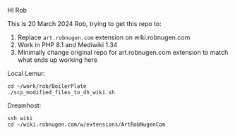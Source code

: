 HI Rob

This is 20 March 2024 Rob, trying to get this repo to:

1. Replace `art.robnugen.com` extension on wiki.robnugen.com
2. Work in PHP 8.1 and Mediwiki 1.34
3. Minimally change original repo for art.robnugen.com extension to match what ends up working here

Local Lemur:

```
cd ~/work/rob/BoilerPlate
./scp_modified_files_to_dh_wiki.sh
```

Dreamhost:

```
ssh wiki
cd ~/wiki.robnugen.com/w/extensions/ArtRobNugenCom
```